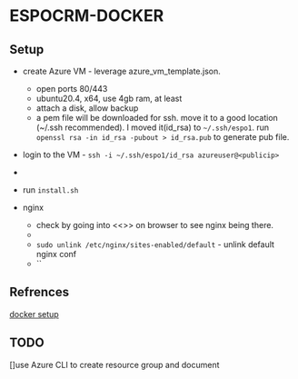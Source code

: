 # ESPOCRM-DOCKER

## Setup
- create Azure VM - leverage azure_vm_template.json.
    - open ports 80/443
    - ubuntu20.4, x64, use 4gb ram, at least
    - attach a disk, allow backup 
    - a pem file will be downloaded for ssh. move it to a good location (~/.ssh recommended). I moved it(id_rsa) to `~/.ssh/espo1`. run `openssl rsa -in id_rsa -pubout > id_rsa.pub` to generate pub file. 
    
- login to the VM - `ssh -i ~/.ssh/espo1/id_rsa azureuser@<publicip>`
- 
- run `install.sh`
- nginx
    - check by going into <<<public ip address>>> on browser to see nginx being there. 
    - 
    - `sudo unlink /etc/nginx/sites-enabled/default` - unlink default nginx conf
    - ``



## Refrences

[docker setup](https://docs.espocrm.com/administration/docker/installation/)


## TODO
[]use Azure CLI to create resource group and document 
